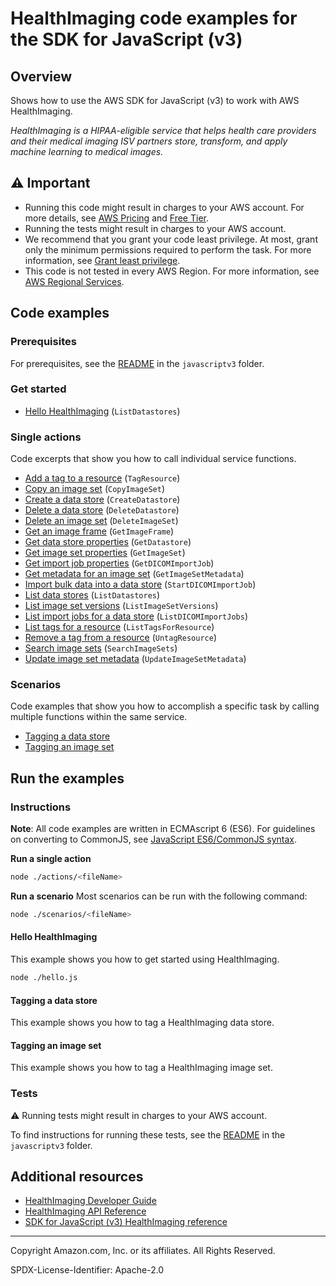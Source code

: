 # HealthImaging code examples for the SDK for JavaScript (v3)

## Overview

Shows how to use the AWS SDK for JavaScript (v3) to work with AWS HealthImaging.

<!--custom.overview.start-->
<!--custom.overview.end-->

_HealthImaging is a HIPAA-eligible service that helps health care providers and their medical imaging ISV partners store, transform, and apply machine learning to medical images._

## ⚠ Important

* Running this code might result in charges to your AWS account. For more details, see [AWS Pricing](https://aws.amazon.com/pricing/) and [Free Tier](https://aws.amazon.com/free/).
* Running the tests might result in charges to your AWS account.
* We recommend that you grant your code least privilege. At most, grant only the minimum permissions required to perform the task. For more information, see [Grant least privilege](https://docs.aws.amazon.com/IAM/latest/UserGuide/best-practices.html#grant-least-privilege).
* This code is not tested in every AWS Region. For more information, see [AWS Regional Services](https://aws.amazon.com/about-aws/global-infrastructure/regional-product-services).

<!--custom.important.start-->
<!--custom.important.end-->

## Code examples

### Prerequisites

For prerequisites, see the [README](../../README.md#Prerequisites) in the `javascriptv3` folder.


<!--custom.prerequisites.start-->
<!--custom.prerequisites.end-->

### Get started

- [Hello HealthImaging](actions/create-datastore.js#L8) (`ListDatastores`)


### Single actions

Code excerpts that show you how to call individual service functions.

- [Add a tag to a resource](actions/tag-resource.js#L8) (`TagResource`)
- [Copy an image set](actions/copy-image-set.js#L8) (`CopyImageSet`)
- [Create a data store](actions/create-datastore.js#L8) (`CreateDatastore`)
- [Delete a data store](actions/delete-datastore.js#L8) (`DeleteDatastore`)
- [Delete an image set](actions/delete-image-set.js#L8) (`DeleteImageSet`)
- [Get an image frame](actions/get-image-frame.js#L9) (`GetImageFrame`)
- [Get data store properties](actions/get-datastore.js#L8) (`GetDatastore`)
- [Get image set properties](actions/get-image-set.js#L8) (`GetImageSet`)
- [Get import job properties](actions/get-dicom-import-job.js#L8) (`GetDICOMImportJob`)
- [Get metadata for an image set](actions/get-image-set-metadata.js#L8) (`GetImageSetMetadata`)
- [Import bulk data into a data store](actions/start-dicom-import-job.js#L8) (`StartDICOMImportJob`)
- [List data stores](actions/list-datastores.js#L8) (`ListDatastores`)
- [List image set versions](actions/list-image-set-versions.js#L8) (`ListImageSetVersions`)
- [List import jobs for a data store](actions/list-dicom-import-jobs.js#L8) (`ListDICOMImportJobs`)
- [List tags for a resource](actions/list-tags-for-resource.js#L8) (`ListTagsForResource`)
- [Remove a tag from a resource](actions/untag-resource.js#L8) (`UntagResource`)
- [Search image sets](actions/search-image-sets.js#L8) (`SearchImageSets`)
- [Update image set metadata](actions/update-image-set-metadata.js#L8) (`UpdateImageSetMetadata`)

### Scenarios

Code examples that show you how to accomplish a specific task by calling multiple
functions within the same service.

- [Tagging a data store](scenarios/tagging-datastores.js)
- [Tagging an image set](scenarios/tagging-imagesets.js)


<!--custom.examples.start-->
<!--custom.examples.end-->

## Run the examples

### Instructions

**Note**: All code examples are written in ECMAscript 6 (ES6). For guidelines on converting to CommonJS, see
[JavaScript ES6/CommonJS syntax](https://docs.aws.amazon.com/sdk-for-javascript/v3/developer-guide/sdk-examples-javascript-syntax.html).

**Run a single action**

```bash
node ./actions/<fileName>
```

**Run a scenario**
Most scenarios can be run with the following command:
```bash
node ./scenarios/<fileName>
```

<!--custom.instructions.start-->
<!--custom.instructions.end-->

#### Hello HealthImaging

This example shows you how to get started using HealthImaging.

```bash
node ./hello.js
```


#### Tagging a data store

This example shows you how to tag a HealthImaging data store.


<!--custom.scenario_prereqs.medical-imaging_tagging_datastores.start-->
<!--custom.scenario_prereqs.medical-imaging_tagging_datastores.end-->


<!--custom.scenarios.medical-imaging_tagging_datastores.start-->
<!--custom.scenarios.medical-imaging_tagging_datastores.end-->

#### Tagging an image set

This example shows you how to tag a HealthImaging image set.


<!--custom.scenario_prereqs.medical-imaging_tagging_imagesets.start-->
<!--custom.scenario_prereqs.medical-imaging_tagging_imagesets.end-->


<!--custom.scenarios.medical-imaging_tagging_imagesets.start-->
<!--custom.scenarios.medical-imaging_tagging_imagesets.end-->

### Tests

⚠ Running tests might result in charges to your AWS account.


To find instructions for running these tests, see the [README](../../README.md#Tests)
in the `javascriptv3` folder.



<!--custom.tests.start-->
<!--custom.tests.end-->

## Additional resources

- [HealthImaging Developer Guide](https://docs.aws.amazon.com/healthimaging/latest/devguide/what-is.html)
- [HealthImaging API Reference](https://docs.aws.amazon.com/healthimaging/latest/APIReference/Welcome.html)
- [SDK for JavaScript (v3) HealthImaging reference](https://docs.aws.amazon.com/AWSJavaScriptSDK/v3/latest/client/medical-imaging)

<!--custom.resources.start-->
<!--custom.resources.end-->

---

Copyright Amazon.com, Inc. or its affiliates. All Rights Reserved.

SPDX-License-Identifier: Apache-2.0